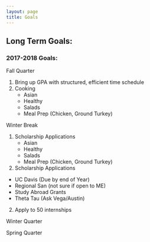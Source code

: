 ```yaml
---
layout: page
title: Goals
---
```



## Long Term Goals: 

### 2017-2018 Goals: 
Fall Quarter 
1) Bring up GPA with structured, efficient time schedule
2) Cooking
   - Asian
   - Healthy
   - Salads
   - Meal Prep (Chicken, Ground Turkey)

Winter Break
1) Scholarship Applications
   - Asian
   - Healthy
   - Salads
   - Meal Prep (Chicken, Ground Turkey)
1) Scholarship Applications 
  - UC Davis (Due by end of Year) 
  - Regional San (not sure if open to ME) 
  - Study Abroad Grants 
  - Theta Tau (Ask Vega/Austin) 
  
2) Apply to 50 internships 

Winter Quarter 

Spring Quarter

